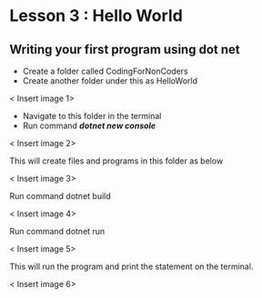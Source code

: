 # Lesson 3 : Hello World

## Writing your first program using dot net

- Create a folder called CodingForNonCoders
- Create another folder under this as HelloWorld

< Insert image 1>

- Navigate to this folder in the terminal
- Run command ***dotnet new console***

< Insert image 2>

This will create files and programs in this folder as below

< Insert image 3>

Run command dotnet build

< Insert image 4>

Run command dotnet run

< Insert image 5>

This will run the program and print the statement on the terminal.

< Insert image 6>
